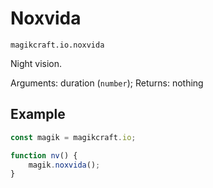 # Noxvida

`magikcraft.io.noxvida`

Night vision.

Arguments: duration (`number`);
Returns: nothing

## Example

```javascript
const magik = magikcraft.io;

function nv() {
    magik.noxvida();
}
```